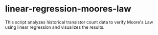 # linear-regression-moores-law
This script analyzes historical transistor count data to verify Moore's Law using linear regression and visualizes the results.
